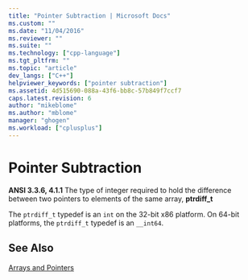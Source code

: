 ```yaml
---
title: "Pointer Subtraction | Microsoft Docs"
ms.custom: ""
ms.date: "11/04/2016"
ms.reviewer: ""
ms.suite: ""
ms.technology: ["cpp-language"]
ms.tgt_pltfrm: ""
ms.topic: "article"
dev_langs: ["C++"]
helpviewer_keywords: ["pointer subtraction"]
ms.assetid: 4d515690-088a-43f6-bb8c-57b849f7ccf7
caps.latest.revision: 6
author: "mikeblome"
ms.author: "mblome"
manager: "ghogen"
ms.workload: ["cplusplus"]
---
```

# Pointer Subtraction
**ANSI 3.3.6, 4.1.1** The type of integer required to hold the difference between two pointers to elements of the same array, **ptrdiff_t**  
  
 The `ptrdiff_t` typedef is an `int` on the 32-bit x86 platform. On 64-bit platforms, the `ptrdiff_t` typedef is an `__int64`.
  
## See Also  
 [Arrays and Pointers](../c-language/arrays-and-pointers.md)
